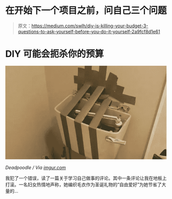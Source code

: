 # 在开始下一个项目之前，问自己三个问题

> 原文：<https://medium.com/swlh/diy-is-killing-your-budget-3-questions-to-ask-yourself-before-you-do-it-yourself-2a9fcf8d1e61>

# DIY 可能会扼杀你的预算

![](img/11498c2fc746db702aa3ad1fa310e3ae.png)

*Deadpoodle / Via* [*imgur.com*](http://imgur.com/QRCgkY1)

我犯了一个错误，读了一篇关于学习自己做事的评论。其中一条评论让我在地板上打滚。一名妇女热情地声称，她编织毛衣作为圣诞礼物的“自由爱好”为她节省了大量的…